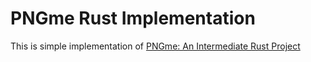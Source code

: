 # PNGme Rust Implementation
This is simple implementation of [PNGme: An Intermediate Rust Project](https://picklenerd.github.io/pngme_book/introduction.html)

